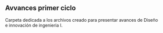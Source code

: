 ## Avvances primer ciclo
Carpeta dedicada a los archivos creado para presentar avances de Diseño e innovación de ingenieria I.
## 
